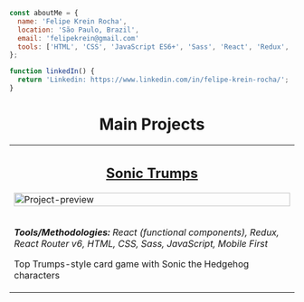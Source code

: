 ```JavaScript
const aboutMe = {
  name: 'Felipe Krein Rocha',
  location: 'São Paulo, Brazil',
  email: 'felipekrein@gmail.com'
  tools: ['HTML', 'CSS', 'JavaScript ES6+', 'Sass', 'React', 'Redux', 'RTL'],
};

function linkedIn() {
  return 'Linkedin: https://www.linkedin.com/in/felipe-krein-rocha/';
}
```

<h1 align="center">Main Projects</h1>

<table>
  <tr>
    <td valign="top">
      <h2 align="center"><a href="https://github.com/raphaelalmeidamartins/sonic-trumps">Sonic Trumps</a></h2>
      <a href="https://raphaelalmeidamartins.github.io/sonic-trumps/"><img width="100%" src="./imagens/sonic-trumps2.png" alt="Project-preview" /></a>
      <br>
      <br>
      <p><em><strong>Tools/Methodologies:</strong> React (functional components), Redux, React Router v6, HTML, CSS, Sass, JavaScript, Mobile First</em></p>
      <p>Top Trumps-style card game with Sonic the Hedgehog characters</p>
    </td>
  </tr>
</table>
<br>
